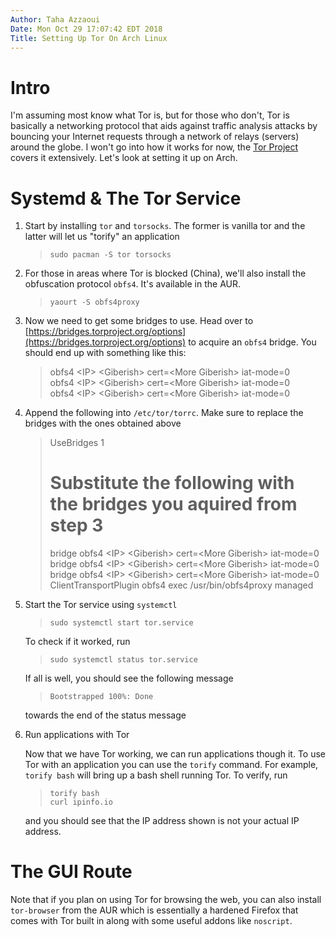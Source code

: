 ```yaml
---
Author: Taha Azzaoui
Date: Mon Oct 29 17:07:42 EDT 2018
Title: Setting Up Tor On Arch Linux
---
```


# Intro
I'm assuming most know what Tor is, but for those who don't, Tor is basically a networking protocol that aids 
against traffic analysis attacks by bouncing your Internet requests through a network of relays (servers) 
around the globe. I won't go into how it works for now, the [Tor Project](https://torproject.org/about/overview.html.en)
covers it extensively. Let's look at setting it up on Arch.

# Systemd & The Tor Service

1. Start by installing `tor` and `torsocks`. The former is vanilla tor and the
   latter will let us "torify" an application
   
   > `sudo pacman -S tor torsocks`

2. For those in areas where Tor is blocked (China), we'll also install
   the obfuscation protocol `obfs4`. It's available in the AUR.
    
    > `yaourt -S obfs4proxy`

3. Now we need to get some bridges to use. Head over to [https://bridges.torproject.org/options](https://bridges.torproject.org/options)
   to acquire an `obfs4` bridge. You should end up with something like this: 

    > obfs4 \<IP\> \<Giberish\> cert=\<More Giberish\> iat-mode=0 <br>
    > obfs4 \<IP\> \<Giberish\> cert=\<More Giberish\> iat-mode=0 <br>
    > obfs4 \<IP\> \<Giberish\> cert=\<More Giberish\> iat-mode=0 <br>

4. Append the following into `/etc/tor/torrc`. Make sure to replace
   the bridges with the ones obtained above

    > UseBridges 1 <br>
    > # Substitute the following with the bridges you aquired from step 3 <br>
    > bridge obfs4 \<IP\> \<Giberish\> cert=\<More Giberish\> iat-mode=0 <br>
    > bridge obfs4 \<IP\> \<Giberish\> cert=\<More Giberish\> iat-mode=0 <br>
    > bridge obfs4 \<IP\> \<Giberish\> cert=\<More Giberish\> iat-mode=0 <br>
    > ClientTransportPlugin obfs4 exec /usr/bin/obfs4proxy managed <br>

5. Start the Tor service using `systemctl`

    > `sudo systemctl start tor.service` <br>
    
    To check if it worked, run 

    > `sudo systemctl status tor.service` <br>
   
    If all is well, you should see the following message

    > `Bootstrapped 100%: Done` <br>
   
    towards the end of the status message

6. Run applications with Tor
    
    Now that we have Tor working, we can run applications though it.
    To use Tor with an application you can use the ``torify`` command. For
    example, `torify bash` will bring up a bash shell running Tor. To verify, run

    > `torify bash` <br>
    > `curl ipinfo.io` <br>

    and you should see that the IP address shown is not your actual IP address.

# The GUI Route
Note that if you plan on using Tor for browsing the web, you can also install
`tor-browser` from the AUR which is essentially a hardened Firefox that comes
with Tor built in along with some useful addons like `noscript`.
